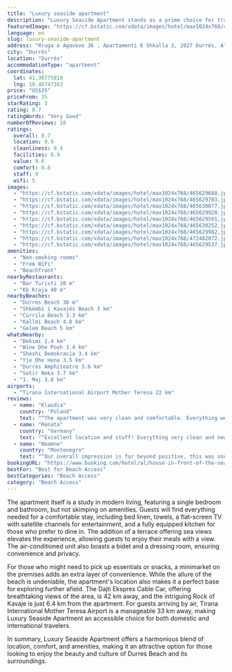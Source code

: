 ```yaml
---
title: "Luxury seaside apartment"
description: "Luxury Seaside Apartment stands as a prime choice for travelers seeking a blend of comfort and convenience, with its prime location just steps away from the vibrant Durres Beach."
featuredImage: "https://cf.bstatic.com/xdata/images/hotel/max1024x768/465629688.jpg?k=971933892c5cbf00beca1fe02db125eb12d6da249e997e30fd45c4f5dc34a79d&o=&hp=1"
language: en
slug: luxury-seaside-apartment
address: "Rruga e Agaveve 36 , Apartamenti 6 Shkalla 3, 2027 Durrës, Albania"
city: "Durrës"
location: "Durrës"
accommodationType: "apartment"
coordinates:
  lat: 41.30775819
  lng: 19.48747163
price: "US$35"
priceFrom: 35
starRating: 3
rating: 8.7
ratingWords: "Very Good"
numberOfReviews: 18
ratings:
  overall: 8.7
  location: 9.9
  cleanliness: 9.4
  facilities: 8.9
  value: 9.6
  comfort: 8.8
  staff: 9
  wifi: 5
images:
  - "https://cf.bstatic.com/xdata/images/hotel/max1024x768/465629688.jpg?k=971933892c5cbf00beca1fe02db125eb12d6da249e997e30fd45c4f5dc34a79d&o=&hp=1"
  - "https://cf.bstatic.com/xdata/images/hotel/max1024x768/465629783.jpg?k=7e142565f4a32a0bb10099bdadf5c3fe7bb7a553313a2526f6e0f0e00c41a9a4&o=&hp=1"
  - "https://cf.bstatic.com/xdata/images/hotel/max1024x768/465630077.jpg?k=0c647f4727badcccbedce7557a6a69e2c09e703df80b47374a4e1b362daaa11b&o=&hp=1"
  - "https://cf.bstatic.com/xdata/images/hotel/max1024x768/465629920.jpg?k=2c6f0d0aa4cb3dc8e189c9cc7956b0171128297c3f0189d12755919eeacedfbe&o=&hp=1"
  - "https://cf.bstatic.com/xdata/images/hotel/max1024x768/465629591.jpg?k=7223add105d7d080483d7ff26a83efdcf6e39d690b2a361ae358320e0cce7f5f&o=&hp=1"
  - "https://cf.bstatic.com/xdata/images/hotel/max1024x768/465630252.jpg?k=6c3c39b6746ac7b1616ce8a3891bcb484eeb633b21e9a6401d9e94041277ba7f&o=&hp=1"
  - "https://cf.bstatic.com/xdata/images/hotel/max1024x768/465629982.jpg?k=0a15be1b4b70ec074f837382f0c7a119a97ad3ff6be17a2841c802bca88f28c7&o=&hp=1"
  - "https://cf.bstatic.com/xdata/images/hotel/max1024x768/472482072.jpg?k=12875c769147d8d003eaa2917cf5eced090bd1d1185e5ba3537ac30c7624b7dd&o=&hp=1"
  - "https://cf.bstatic.com/xdata/images/hotel/max1024x768/465629537.jpg?k=00ef17931e54bcda4d51f37642ae994f4f1e5062d8ee01dfc0b8594c671b6d2d&o=&hp=1"
amenities:
  - "Non-smoking rooms"
  - "Free WiFi"
  - "Beachfront"
nearbyRestaurants:
  - "Bar Turisti 10 m"
  - "Kb Kraja 40 m"
nearbyBeaches:
  - "Durres Beach 30 m"
  - "Shkëmbi i Kavajës Beach 3 km"
  - "Currila Beach 3.3 km"
  - "Kallmi Beach 4.8 km"
  - "Golem Beach 5 km"
whatsNearby:
  - "Bekimi 2.4 km"
  - "Wine Dhe Pooh 3.4 km"
  - "Sheshi Demokracia 3.4 km"
  - "Yje Dhe Hena 3.5 km"
  - "Durres Amphiteatre 3.6 km"
  - "Sotir Noka 3.7 km"
  - "1. Maj 3.8 km"
airports:
  - "Tirana International Airport Mother Teresa 22 km"
reviews:
  - name: "Klaudia"
    country: "Poland"
    text: "“The apartment was very clean and comfortable. Everything we could wish for :) the location was amazing, right in front of the beach and few steps away from great restaurants. The contact with the owners (Mrs Alma and Fatima) was absolutely...”"
  - name: "Renata"
    country: "Germany"
    text: "“Excellent location and stuff! Everything very clean and new, just a few steps from the beach. I higly reccomend it, sure we will be back here!🥰🥰”"
  - name: "Noamne"
    country: "Montenegro"
    text: "“Our overall impression is far beyond positive, this was one of the best stays we experienced ever, the host was super helpful, so kind and nice. The apartment was really clean, location perfect, two steps from the beach. We will definitely come at...”"
bookingURL: "https://www.booking.com/hotel/al/house-in-front-of-the-sea.en-gb.html?aid=8035640"
bestFor: "Best for Beach Access"
bestCategories: "Beach Access"
category: "Beach Access"
---
```


The apartment itself is a study in modern living, featuring a single bedroom and bathroom, but not skimping on amenities. Guests will find everything needed for a comfortable stay, including bed linen, towels, a flat-screen TV with satellite channels for entertainment, and a fully equipped kitchen for those who prefer to dine in. The addition of a terrace offering sea views elevates the experience, allowing guests to enjoy their meals with a view. The air-conditioned unit also boasts a bidet and a dressing room, ensuring convenience and privacy.

For those who might need to pick up essentials or snacks, a minimarket on the premises adds an extra layer of convenience. While the allure of the beach is undeniable, the apartment's location also makes it a perfect base for exploring further afield. The Dajti Ekspres Cable Car, offering breathtaking views of the area, is 42 km away, and the intriguing Rock of Kavaje is just 6.4 km from the apartment. For guests arriving by air, Tirana International Mother Teresa Airport is a manageable 33 km away, making Luxury Seaside Apartment an accessible choice for both domestic and international travelers.

In summary, Luxury Seaside Apartment offers a harmonious blend of location, comfort, and amenities, making it an attractive option for those looking to enjoy the beauty and culture of Durres Beach and its surroundings.